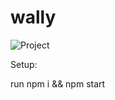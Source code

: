 # wally

![Project](https://user-images.githubusercontent.com/22851620/105810125-665ae000-5fd0-11eb-9af5-784005b695f9.png)



Setup:

run npm i && npm start
